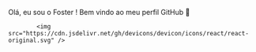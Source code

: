Olá, eu sou o Foster ! 
Bem vindo ao meu perfil GitHub 👋

          

            <img src="https://cdn.jsdelivr.net/gh/devicons/devicon/icons/react/react-original.svg" />
          
